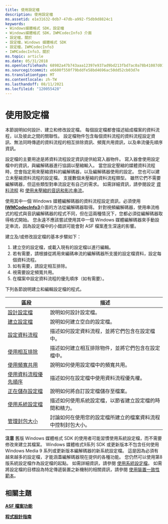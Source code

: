 ```yaml
---
title: 使用設定檔
description: 使用設定檔
ms.assetid: e1e31632-0db7-47db-a992-f5db9d8824c1
keywords:
- Windows媒體格式 SDK，設定檔
- Windows媒體格式 SDK，IWMCodecInfo3 介面
- 設定檔，關於
- 設定檔，Windows 媒體格式 SDK
- 設定檔，IWMCodecInfo3
- IWMCodecInfo3，關於
ms.topic: article
ms.date: 05/31/2018
ms.openlocfilehash: 68982a47b743aaa12397e937ad9bd213fbd7ac0a78b41087d01929c1d42bb622
ms.sourcegitcommit: e6600f550f79bddfe58bd4696ac50dd52cb03d7e
ms.translationtype: MT
ms.contentlocale: zh-TW
ms.lasthandoff: 08/11/2021
ms.locfileid: "120055428"
---
```

# <a name="working-with-profiles"></a>使用設定檔

本節說明如何設計、建立和修改設定檔。 每個設定檔都會描述組成檔案的資料流程，以及彼此之間的關聯性。 設定檔物件包含每個資料流程的資料流程設定資訊、無法同時傳遞的資料流程的相互排除資訊、頻寬共用資訊，以及串流優先順序資訊。

設定檔的主要用途是將資料流程設定資訊提供給寫入器物件。 寫入器會使用設定檔中的資訊，與編解碼器進行協調以壓縮輸入。 當您設定壓縮的媒體資料流程時，您會指定用來壓縮資料的編解碼器，以及編解碼器使用的設定。 您也可以建立未壓縮資料流程的設定檔。 支援數個未壓縮的資料流程類型。 雖然它們不需要編解碼器，但這些類型對串流設定有自己的需求。 如需詳細資訊，請參閱設定 [資料流程](configuring-streams.md) 和 [使用未壓縮的音訊和影片串流](using-uncompressed-audio-and-video-streams.md)。

使用其中一個 Windows 媒體編解碼器的資料流程設定資訊，必須使用 [**IWMCodecInfo3**](/previous-versions/windows/desktop/api/wmsdkidl/nn-wmsdkidl-iwmcodecinfo3)介面的方法從編解碼器取得。 針對視頻編解碼器，使用串流格式的程式與音訊編解碼器的程式不同，但在這兩種情況下，您都必須從編解碼器取得格式開始。 您永遠不應該嘗試使用其中一個 Windows 媒體編解碼器來手動設定串流，因為設定檔中的小錯誤可能會對 ASF 檔案產生深遠的影響。

建立及/或修改設定檔的基本步驟如下：

1.  建立空的設定檔，或載入現有的設定檔以進行編輯。
2.  若有需要，請根據從將用來編碼串流的編解碼器所支援的設定檔資料，設定每個資料流程。
3.  如有需要，請設定相互排除。
4.  視需要設定頻寬共用。
5.  在檔案中設定資料流程的優先順序（如有需要）。

下列各節說明建立和編輯設定檔的程式。



| 區段                                                        | 描述                                                                                        |
|----------------------------------------------------------------|----------------------------------------------------------------------------------------------------|
| [設計設定檔](designing-profiles.md)                   | 說明如何設計設定檔。                                                                 |
| [建立設定檔](creating-profiles.md)                     | 說明如何建立空白的設定檔。                                                          |
| [設定資料流程](configuring-streams.md)                 | 描述如何設定資料流程，並將它們包含在設定檔中。                                  |
| [使用相互排除](using-mutual-exclusion.md)           | 描述如何建立相互排除物件，並將它們包含在設定檔中。                    |
| [使用頻寬共用](using-bandwidth-sharing.md)         | 說明如何使用設定檔中的頻寬共用。                                               |
| [使用資料流程優先順序](using-stream-prioritization.md) | 描述如何在設定檔中使用資料流程優先權。                                           |
| [正在儲存設定檔](saving-profiles.md)                         | 說明如何將自訂設定檔儲存至檔案。                                              |
| [使用系統設定檔](using-system-profiles.md)             | 描述如何使用系統設定檔，以節省建立設定檔的時間和精力。           |
| [管理封包大小](managing-packet-size.md)               | 討論如何在使用您的設定檔所建立的檔案資料流程中控制封包大小。 |



 

**注意** 舊版 Windows 媒體格式 SDK 的使用者可能習慣使用系統設定檔，而不需要修改來建立其檔案。 Windows 媒體格式9系列 SDK 或更新版本不包含任何使用 Windows Media 9 系列或更新版本編解碼器的新系統設定檔。 這是因為必須有越來越多的設定檔，才能涵蓋編解碼器現在提供的各種功能。 您仍然可以使用第8版系統設定檔作為設定檔的起點。 如需詳細資訊，請參閱 [使用系統設定檔](using-system-profiles.md)。 如需將設定檔的目標設為特定傳遞裝置之新機制的相關資訊，請參閱 [使用裝置一致性範本](working-with-device-conformance-templates.md)。

## <a name="related-topics"></a>相關主題

<dl> <dt>

[**ASF 檔案功能**](asf-file-features.md)
</dt> <dt>

[**程式設計指南**](programming-guide.md)
</dt> </dl>

 

 




